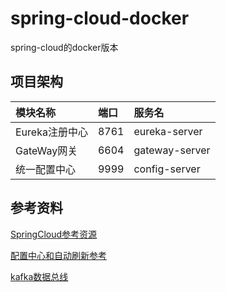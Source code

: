 # spring-cloud-docker
spring-cloud的docker版本

## 项目架构

| 模块名称 | 端口 | 服务名 |
|:-----|:---|:----|
|Eureka注册中心|8761|eureka-server|
|GateWay网关|6604|gateway-server|
|统一配置中心|9999|config-server|
    
    
## 参考资料
[SpringCloud参考资源](https://blog.csdn.net/forezp/article/details/70148833)

[配置中心和自动刷新参考](https://artisan.blog.csdn.net/article/details/89117473#RefreshScope__actuatorbusrefresh_24)

[kafka数据总线](https://github.com/wurstmeister/kafka-docker)